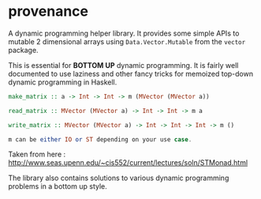 # provenance

A dynamic programming helper library. It provides some simple APIs to mutable 2 dimensional arrays using `Data.Vector.Mutable` from the `vector` package.

This is essential for **BOTTOM UP** dynamic programming. It is fairly well documented to use laziness and other fancy tricks for memoized top-down dynamic programming in Haskell.

```haskell
make_matrix :: a -> Int -> Int -> m (MVector (MVector a))

read_matrix :: MVector (MVector a) -> Int -> Int -> m a

write_matrix :: MVector (MVector a) -> Int -> Int -> Int -> m ()

m can be either IO or ST depending on your use case.
```

Taken from here : http://www.seas.upenn.edu/~cis552/current/lectures/soln/STMonad.html

The library also contains solutions to various dynamic programming problems in a bottom up style.
